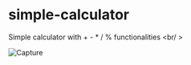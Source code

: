 # simple-calculator
 Simple calculator with + - * / % functionalities <br/ >
 
 ![Capture](https://user-images.githubusercontent.com/100990020/179420760-de4e0725-2325-4ae1-b8c5-6a8ff26cf513.PNG)
